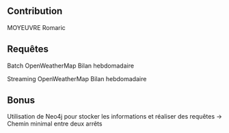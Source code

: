 ## Contribution

MOYEUVRE Romaric

## Requêtes

Batch OpenWeatherMap         Bilan hebdomadaire

Streaming OpenWeatherMap     Bilan hebdomadaire

## Bonus

Utilisation de Neo4j pour stocker les informations et réaliser des requêtes
-> Chemin minimal entre deux arrêts
